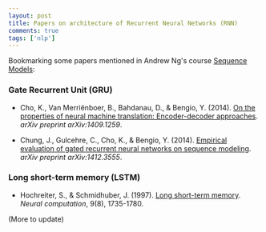 ```yaml
---
layout: post
title: Papers on architecture of Recurrent Neural Networks (RNN)
comments: true
tags: ['nlp']
---
```


Bookmarking some papers mentioned in Andrew Ng's course [Sequence Models](https://www.coursera.org/learn/nlp-sequence-models):

### Gate Recurrent Unit (GRU)

- Cho, K., Van Merriënboer, B., Bahdanau, D., & Bengio, Y. (2014). [On the properties of neural machine translation: Encoder-decoder approaches](https://arxiv.org/abs/1409.1259). *arXiv preprint arXiv:1409.1259*.

- Chung, J., Gulcehre, C., Cho, K., & Bengio, Y. (2014). [Empirical evaluation of gated recurrent neural networks on sequence modeling](https://arxiv.org/abs/1412.3555). *arXiv preprint arXiv:1412.3555*.

### Long short-term memory (LSTM)

- Hochreiter, S., & Schmidhuber, J. (1997). [Long short-term memory](https://www.bioinf.jku.at/publications/older/2604.pdf). *Neural computation*, 9(8), 1735-1780.

(More to update)